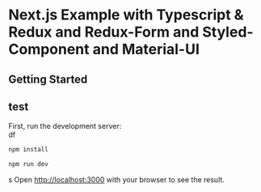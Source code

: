 # Next.js Example with Typescript & Redux and Redux-Form and Styled-Component and Material-UI

## Getting Started

## test

First, run the development server:
\
df

```bash
npm install

npm run dev
```

s
Open [http://localhost:3000](http://localhost:3000) with your browser to see the result.
